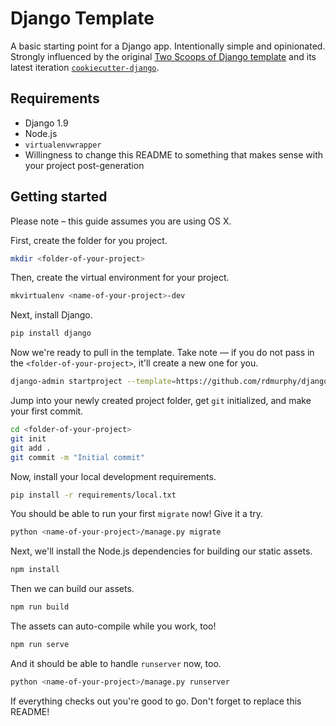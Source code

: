 # Django Template

A basic starting point for a Django app. Intentionally simple and opinionated. Strongly influenced by the original [Two Scoops of Django template](https://github.com/twoscoops/django-twoscoops-project) and its latest iteration [`cookiecutter-django`](https://github.com/pydanny/cookiecutter-django).

## Requirements

- Django 1.9
- Node.js
- `virtualenvwrapper`
- Willingness to change this README to something that makes sense with your project post-generation

## Getting started

Please note – this guide assumes you are using OS X.

First, create the folder for you project.

```bash
mkdir <folder-of-your-project>
```

Then, create the virtual environment for your project.

```bash
mkvirtualenv <name-of-your-project>-dev
```

Next, install Django.

```bash
pip install django
```

Now we're ready to pull in the template. Take note &mdash; if you do not pass in the `<folder-of-your-project>`, it'll create a new one for you.

```bash
django-admin startproject --template=https://github.com/rdmurphy/django-template/archive/master.zip --extension=gitignore,html,py,js <name-of-your-project> <folder-of-your-project>
```

Jump into your newly created project folder, get `git` initialized, and make your first commit.

```bash
cd <folder-of-your-project>
git init
git add .
git commit -m "Initial commit"
```

Now, install your local development requirements.

```bash
pip install -r requirements/local.txt
```

You should be able to run your first `migrate` now! Give it a try.

```bash
python <name-of-your-project>/manage.py migrate
```

Next, we'll install the Node.js dependencies for building our static assets.

```bash
npm install
```

Then we can build our assets.

```bash
npm run build
```

The assets can auto-compile while you work, too!

```bash
npm run serve
```

And it should be able to handle `runserver` now, too.

```bash
python <name-of-your-project>/manage.py runserver
```

If everything checks out you're good to go. Don't forget to replace this README!
